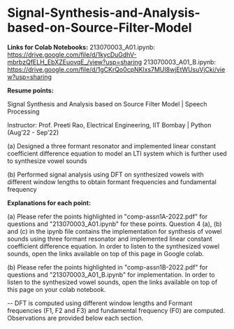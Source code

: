 # Signal-Synthesis-and-Analysis-based-on-Source-Filter-Model

**Links for Colab Notebooks:**
213070003_A01.ipynb: https://drive.google.com/file/d/1kycDuGdhV-mbrbzQfELH_EbXZEuovqE_/view?usp=sharing
213070003_A01_B.ipynb: https://drive.google.com/file/d/1gCKrQo0cpNKlxs7MUI8wjEtWUsuVjCki/view?usp=sharing

**Resume points:**

Signal Synthesis and Analysis based on Source Filter Model | Speech Processing

Instructor: Prof. Preeti Rao, Electrical Engineering, IIT Bombay | Python (Aug’22 - Sep’22)

(a) Designed a three formant resonator and implemented linear constant coefficient difference equation to
model an LTI system which is further used to synthesize vowel sounds

(b) Performed signal analysis using DFT on synthesized vowels with different window lengths to obtain formant
frequencies and fundamental frequency

**Explanations for each point:**

(a) Please refer the points highlighted in "comp-assn1A-2022.pdf" for questions and "213070003_A01.ipynb" for these points. Question 4 (a), (b) and (c) in the ipynb file contains the implementation for synthesis of vowel sounds using three formant resonator and implemented linear constant coefficient difference equation.
In order to listen to the synthesized vowel sounds, open the links available on top of this page in Google colab.

(b) Please refer the points highlighted in "comp-assn1B-2022.pdf" for questions and "213070003_A01_B.ipynb" for implementation. In order to listen to the synthesized vowel sounds, open the links available on top of this page on your colab notebook.

-- DFT is computed using different window lengths and Formant frequencies (F1, F2 and F3) and fundamental frequency (F0) are computed. Observations are provided 
below each section.
